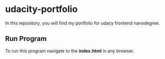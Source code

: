 # udacity-portfolio
In this repository, you will find my portfolio for udacy frontend nanodegree.

## Run Program

To run this program navigate to the **index.html** in any browser.
